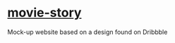 # [movie-story](https://ryan-morris-git.github.io/movie-story/)
Mock-up website based on a design found on Dribbble
